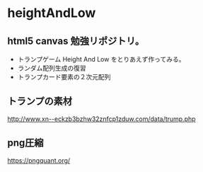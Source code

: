 # heightAndLow
## html5 canvas 勉強リポジトリ。
- トランプゲーム Height And Low をとりあえず作ってみる。
- ランダム配列生成の復習
- トランプカード要素の２次元配列

## トランプの素材
http://www.xn--eckzb3bzhw32znfcp1zduw.com/data/trump.php

## png圧縮
https://pngquant.org/
